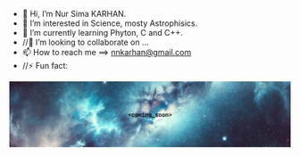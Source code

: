 - 👋 Hi, I’m Nur Sima KARHAN.
- 👀 I’m interested in Science, mosty Astrophisics.
- 🌱 I’m currently learning Phyton, C and C++.
- //💞️ I’m looking to collaborate on ...
- 📫 How to reach me ==> nnkarhan@gmail.com
- //⚡ Fun fact:

![coming_soon](https://github.com/16NK/16NK/blob/main/coming_soon%20(github).png?raw=true)

<!---
16NK/16NK is a ✨ special ✨ repository because its `README.md` (this file) appears on your GitHub profile.
You can click the Preview link to take a look at your changes.
--->
